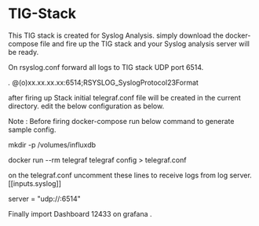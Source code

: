 # TIG-Stack
This TIG stack is created for Syslog Analysis.
simply download the docker-compose file and fire up the TIG stack and your Syslog analysis server will be ready.

On rsyslog.conf forward all logs to TIG stack UDP port 6514.

  *.*             @(o)xx.xx.xx.xx:6514;RSYSLOG_SyslogProtocol23Format

after firing up Stack initial telegraf.conf file will be created in the current directory. edit the below configuration as below.

Note : Before firing docker-compose run below command to generate sample config.

mkdir -p /volumes/influxdb

docker run --rm telegraf telegraf config > telegraf.conf

on the telegraf.conf uncomment these lines to receive logs from log server.
[[inputs.syslog]]

server = "udp://:6514"

Finally import Dashboard 12433 on grafana .
